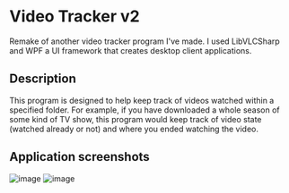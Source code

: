 # Video Tracker v2
Remake of another video tracker program I've made. I used LibVLCSharp and WPF a UI framework that creates desktop client applications.
## Description
This program is designed to help keep track of videos watched within a specified folder. For example, if you have downloaded a whole season of some kind of TV show, this program would keep track of video state (watched already or not) and where you ended watching the video.
## Application screenshots
![image](https://drive.google.com/uc?export=view&id=18uHMWe1us6gJPMDoJx-5nqsJT5JgI2nl)
![image](https://drive.google.com/uc?export=view&id=109mVwe4FZeAIIxYKWzyBP7f2K1KfGQLm)
